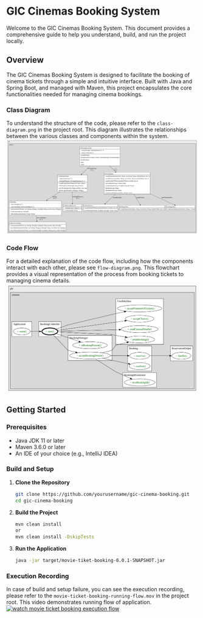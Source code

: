 # GIC Cinemas Booking System

Welcome to the GIC Cinemas Booking System. This document provides a comprehensive guide to help you understand, build, and run the project locally.

## Overview

The GIC Cinemas Booking System is designed to facilitate the booking of cinema tickets through a simple and intuitive interface. Built with Java and Spring Boot, and managed with Maven, this project encapsulates the core functionalities needed for managing cinema bookings.

### Class Diagram

To understand the structure of the code, please refer to the `class-diagram.png` in the project root. This diagram illustrates the relationships between the various classes and components within the system.
<img src="class-diagram.png">

### Code Flow

For a detailed explanation of the code flow, including how the components interact with each other, please see `flow-diagram.png`. This flowchart provides a visual representation of the process from booking tickets to managing cinema details.
<img src="flow-diagram.png">

## Getting Started

### Prerequisites

- Java JDK 11 or later
- Maven 3.6.0 or later
- An IDE of your choice (e.g., IntelliJ IDEA)

### Build and Setup

1. **Clone the Repository**

   ```bash
   git clone https://github.com/yourusername/gic-cinema-booking.git
   cd gic-cinema-booking
   ```
2. **Build the Project**

   ```bash
   mvn clean install
   or
   mvn clean install -DskipTests
   ```
3. **Run the Application**

   ```bash
   java -jar target/movie-tiket-booking-0.0.1-SNAPSHOT.jar
   ```
   
### Execution Recording
In case of build and setup failure, you can see the execution recording, please refer to the `movie-ticket-booking-running-flow.mov` in the project root. This video demonstrates running flow of application.
[![watch movie ticket booking execution flow](https://www.youtube.com/watch?v=kimRjogGEDs)](https://www.youtube.com/watch?v=kimRjogGEDs)